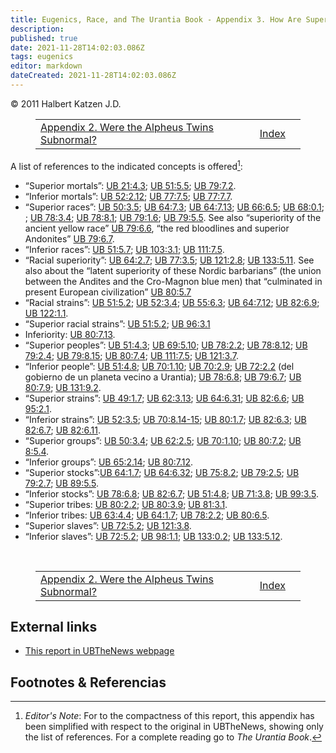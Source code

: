 ```yaml
---
title: Eugenics, Race, and The Urantia Book - Appendix 3. How Are Superior(ity) and Inferior(ity) Used?
description: 
published: true
date: 2021-11-28T14:02:03.086Z
tags: eugenics 
editor: markdown
dateCreated: 2021-11-28T14:02:03.086Z
---
```


<p class="v-card v-sheet theme--light grey lighten-3 px-2">© 2011 Halbert Katzen J.D.</p>

<figure class="table chapter-navigator">
  <table>
    <tbody>
      <tr>
        <td>
        <a href="/en/book/Halbert_Katzen/Eugenics_Race_and_The_Urantia_Book/Appendix_2">
          <span class="mdi mdi-arrow-left-drop-circle"></span><span class="pl-2">Appendix 2. Were the Alpheus Twins Subnormal?</span>
        </a>
        </td>
        <td>
        <a href="/en/book/Halbert_Katzen/Eugenics_Race_and_The_Urantia_Book#index">
          <span class="mdi mdi-book-open-variant"></span><span class="pl-2">Index</span>
        </a>
        </td>
        <td>
        </td>
      </tr>
    </tbody>
  </table>
</figure>

A list of references to the indicated concepts is offered[^1]:
* “Superior mortals”: [UB 21:4.3](/en/The_Urantia_Book/21#p4_3); [UB 51:5.5](/en/The_Urantia_Book/51#p5_5); [UB 79:7.2](/en/The_Urantia_Book/79#p7_2).
* “Inferior mortals”: [UB 52:2.12](/en/The_Urantia_Book/52#p2_12); [UB 77:7.5](/en/The_Urantia_Book/77#p7_5); [UB 77:7.7](/en/The_Urantia_Book/77#p7_7).
* “Superior races”: [UB 50:3.5](/en/The_Urantia_Book/50#p3_5); [UB 64:7.3](/en/The_Urantia_Book/64#p7_3);  [UB 64:7.13](/en/The_Urantia_Book/64#p7_13); [UB 66:6.5](/en/The_Urantia_Book/66#p6_5); [UB 68:0.1](/en/The_Urantia_Book/68#p0_1); ; [UB 78:3.4](/en/The_Urantia_Book/78#p3_4); [UB 78:8.1](/en/The_Urantia_Book/78#p8_1); [UB 79:1.6](/en/The_Urantia_Book/79#p1_6);  [UB 79:5.5](/en/The_Urantia_Book/79#p5_5). See also “superiority of the ancient yellow race” [UB 79:6.6](/en/The_Urantia_Book/79#p6_6), “the red bloodlines and superior Andonites” [UB 79:6.7](/en/The_Urantia_Book/79#p6_7).
* “Inferior races”: [UB 51:5.7](/en/The_Urantia_Book/51#p5_7); [UB 103:3.1](/en/The_Urantia_Book/103#p3_1); [UB 111:7.5](/en/The_Urantia_Book/111#p7_5).
* “Racial superiority”: [UB 64:2.7](/en/The_Urantia_Book/64#p2_7); [UB 77:3.5](/en/The_Urantia_Book/77#p3_5); [UB 121:2.8](/en/The_Urantia_Book/121#p2_8); [UB 133:5.11](/en/The_Urantia_Book/133#p5_11). See also about the “latent superiority of these Nordic barbarians” (the union between the Andites and the Cro-Magnon blue men) that “culminated in present European civilization” [UB 80:5.7](/en/The_Urantia_Book/80#p5_7)
* “Racial strains”: [UB 51:5.2](/en/The_Urantia_Book/51#p5_2); [UB 52:3.4](/en/The_Urantia_Book/52#p3_4); [UB 55:6.3](/en/The_Urantia_Book/55#p6_3); [UB 64:7.12](/en/The_Urantia_Book/64#p7_12); [UB 82:6.9](/en/The_Urantia_Book/82#p6_9); [UB 122:1.1](/en/The_Urantia_Book/122#p1_1).
* “Superior racial strains”: [UB 51:5.2](/en/The_Urantia_Book/51#p5_2); [UB 96:3.1](/en/The_Urantia_Book/96#p3_1)
* Inferiority: [UB 80:7.13](/en/The_Urantia_Book/80#p7_13).
* “Superior peoples”: [UB 51:4.3](/en/The_Urantia_Book/51#p4_3); [UB 69:5.10](/en/The_Urantia_Book/69#p5_10); [UB 78:2.2](/en/The_Urantia_Book/78#p2_2); [UB 78:8.12](/en/The_Urantia_Book/78#p8_12); [UB 79:2.4](/en/The_Urantia_Book/79#p2_4); [UB 79:8.15](/en/The_Urantia_Book/79#p8_15); [UB 80:7.4](/en/The_Urantia_Book/80#p7_4); [UB 111:7.5](/en/The_Urantia_Book/111#p7_5); [UB 121:3.7](/en/The_Urantia_Book/121#p3_7).
* “Inferior people”: [UB 51:4.8](/en/The_Urantia_Book/51#p4_8); [UB 70:1.10](/en/The_Urantia_Book/70#p1_10); [UB 70:2.9](/en/The_Urantia_Book/70#p2_9); [UB 72:2.2](/en/The_Urantia_Book/72#p2_2) (del gobierno de un planeta vecino a Urantia); [UB 78:6.8](/en/The_Urantia_Book/78#p6_8); [UB 79:6.7](/en/The_Urantia_Book/79#p6_7); [UB 80:7.9](/en/The_Urantia_Book/80#p7_9); [UB 131:9.2](/en/The_Urantia_Book/131#p9_2).
* “Superior strains”: [UB 49:1.7](/en/The_Urantia_Book/49#p1_7); [UB 62:3.13](/en/The_Urantia_Book/62#p3_13); [UB 64:6.31](/en/The_Urantia_Book/64#p6_31); [UB 82:6.6](/en/The_Urantia_Book/82#p6_6); [UB 95:2.1](/en/The_Urantia_Book/95#p2_1).
* “Inferior strains”: [UB 52:3.5](/en/The_Urantia_Book/52#p3_5); [UB 70:8.14-15](/en/The_Urantia_Book/70#p8_14); [UB 80:1.7](/en/The_Urantia_Book/80#p1_7); [UB 82:6.3](/en/The_Urantia_Book/82#p6_3); [UB 82:6.7](/en/The_Urantia_Book/82#p6_7); [UB 82:6.11](/en/The_Urantia_Book/82#p6_11).
* “Superior groups”: [UB 50:3.4](/en/The_Urantia_Book/50#p3_4); [UB 62:2.5](/en/The_Urantia_Book/62#p2_5); [UB 70:1.10](/en/The_Urantia_Book/70#p1_10); [UB 80:7.2](/en/The_Urantia_Book/80#p7_2); [UB 8:5.4](/en/The_Urantia_Book/8#p5_4).
* “Inferior groups”: [UB 65:2.14](/en/The_Urantia_Book/65#p2_14); [UB 80:7.12](/en/The_Urantia_Book/80#p7_12).
* “Superior stocks”:[UB 64:1.7](/en/The_Urantia_Book/64#p1_7); [UB 64:6.32](/en/The_Urantia_Book/64#p6_32); [UB 75:8.2](/en/The_Urantia_Book/75#p8_2); [UB 79:2.5](/en/The_Urantia_Book/79#p2_5); [UB 79:2.7](/en/The_Urantia_Book/79#p2_7); [UB 89:5.5](/en/The_Urantia_Book/89#p5_5).
* “Inferior stocks”: [UB 78:6.8](/en/The_Urantia_Book/78#p6_8); [UB 82:6.7](/en/The_Urantia_Book/82#p6_7); [UB 51:4.8](/en/The_Urantia_Book/51#p4_8); [UB 71:3.8](/en/The_Urantia_Book/71#p3_8); [UB 99:3.5](/en/The_Urantia_Book/99#p3_5).
* “Superior tribes: [UB 80:2.2](/en/The_Urantia_Book/80#p2_2); [UB 80:3.9](/en/The_Urantia_Book/80#p3_9); [UB 81:3.1](/en/The_Urantia_Book/81#p3_1).
* “Inferior tribes: [UB 63:4.4](/en/The_Urantia_Book/63#p4_4); [UB 64:1.7](/en/The_Urantia_Book/64#p1_7); [UB 78:2.2](/en/The_Urantia_Book/78#p2_2); [UB 80:6.5](/en/The_Urantia_Book/80#p6_5).
* “Superior slaves”: [UB 72:5.2](/en/The_Urantia_Book/72#p5_2); [UB 121:3.8](/en/The_Urantia_Book/121#p3_8).
* “Inferior slaves”: [UB 72:5.2](/en/The_Urantia_Book/72#p5_2); [UB 98:1.1](/en/The_Urantia_Book/98#p1_1); [UB 133:0.2](/en/The_Urantia_Book/133#p0_2); [UB 133:5.12](/en/The_Urantia_Book/133#p5_12).

<br/>

<figure class="table chapter-navigator">
  <table>
    <tbody>
      <tr>
        <td>
        <a href="/en/book/Halbert_Katzen/Eugenics_Race_and_The_Urantia_Book/Appendix_2">
          <span class="mdi mdi-arrow-left-drop-circle"></span><span class="pl-2">Appendix 2. Were the Alpheus Twins Subnormal?</span>
        </a>
        </td>
        <td>
        <a href="/en/book/Halbert_Katzen/Eugenics_Race_and_The_Urantia_Book#index">
          <span class="mdi mdi-book-open-variant"></span><span class="pl-2">Index</span>
        </a>
        </td>
        <td>
        </td>
      </tr>
    </tbody>
  </table>
</figure>

## External links

* [This report in UBTheNews webpage](http://ubannotated.com/ubthenews/Eugenics_Race_Urantia_Book/)

## Footnotes & Referencias

[^1]: *Editor's Note*: For to the compactness of this report, this appendix has been simplified with respect to the original in UBTheNews, showing only the list of references. For a complete reading go to *The Urantia Book*.